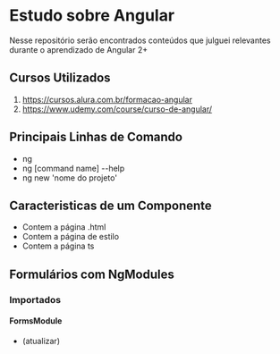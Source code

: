 # Estudo sobre Angular

Nesse repositório serão encontrados conteúdos que julguei relevantes durante o aprendizado de Angular 2+

## Cursos Utilizados

1. https://cursos.alura.com.br/formacao-angular
2. https://www.udemy.com/course/curso-de-angular/

## Principais Linhas de Comando

<ul>
<li>ng</li>
<li>ng [command name] --help</li>
<li>ng new 'nome do projeto'</li>
</ul>

## Caracteristicas de um Componente

- Contem a página .html
- Contem a página de estilo
- Contem a página ts

##

## Formulários com NgModules

### Importados

#### FormsModule

- (atualizar)

